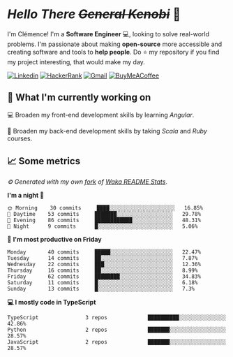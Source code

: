 <!---
chomelc/chomelc is a ✨ special ✨ repository because its `README.md` (this file) appears on your GitHub profile.
You can click the Preview link to take a look at your changes.
--->

# *Hello There ~~General Kenobi~~* :vulcan_salute:

I'm Clémence! I'm a **Software Engineer** :computer:, looking to solve real-world problems. I'm passionate about making **open-source** more accessible and creating software and tools to **help people**. Do :star: my repository if you find my project interesting, that would make my day.

<!-- Badges -->
[![Linkedin](https://img.shields.io/badge/-ClémenceChomel-blue?style=flat&logo=Linkedin&logoColor=white)](https://www.linkedin.com/in/clemencechomel/)
[![HackerRank](https://img.shields.io/badge/-clemence_chomel-islamicgreen?style=flat&logo=HackerRank&logoColor=black)](https://www.hackerrank.com/clemence_chomel?hr_r=1)
[![Gmail](https://img.shields.io/badge/-clemence.chomel-c14438?style=flat&logo=Gmail&logoColor=white)](mailto:clemence.chomel@gmail.com)
[![BuyMeACoffee](https://img.shields.io/badge/-chomelcl-yellow?style=flat&logo=buymeacoffee&logoColor=black)](https://www.buymeacoffee.com/chomelcl)

## :open_file_folder: What I'm currently working on

:computer: Broaden my front-end development skills by learning *Angular*.

:open_book: Broaden my back-end development skills by taking *Scala* and *Ruby* courses.

## :chart_with_upwards_trend: Some metrics

*:gear: Generated with my own [fork](https://github.com/chomelc/waka-readme-stats) of [Waka README Stats](https://github.com/anmol098/waka-readme-stats)*.

<!--START_SECTION:waka-->
**I'm a night 🦉** 

```text
🌞 Morning    30 commits     ████░░░░░░░░░░░░░░░░░░░░░   16.85% 
🌆 Daytime    53 commits     ███████░░░░░░░░░░░░░░░░░░   29.78% 
🌃 Evening    86 commits     ████████████░░░░░░░░░░░░░   48.31% 
🌙 Night      9 commits      █░░░░░░░░░░░░░░░░░░░░░░░░   5.06%

```
📅 **I'm most productive on Friday** 

```text
Monday       40 commits     █████░░░░░░░░░░░░░░░░░░░░   22.47% 
Tuesday      14 commits     ██░░░░░░░░░░░░░░░░░░░░░░░   7.87% 
Wednesday    22 commits     ███░░░░░░░░░░░░░░░░░░░░░░   12.36% 
Thursday     16 commits     ██░░░░░░░░░░░░░░░░░░░░░░░   8.99% 
Friday       62 commits     ████████░░░░░░░░░░░░░░░░░   34.83% 
Saturday     11 commits     █░░░░░░░░░░░░░░░░░░░░░░░░   6.18% 
Sunday       13 commits     █░░░░░░░░░░░░░░░░░░░░░░░░   7.3%

```


**💻 I mostly code in TypeScript** 

```text
TypeScript               3 repos             ██████████░░░░░░░░░░░░░░░   42.86% 
Python                   2 repos             ███████░░░░░░░░░░░░░░░░░░   28.57% 
JavaScript               2 repos             ███████░░░░░░░░░░░░░░░░░░   28.57%

```



<!--END_SECTION:waka-->